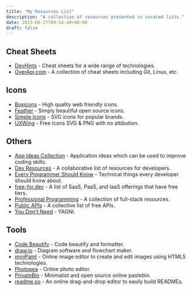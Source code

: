 ```yaml
---
title: "My Resources List"
description: "A collection of resources presented in curated lists."
date: 2023-06-27T09:54:48+08:00
draft: false
---
```


## Cheat Sheets

- [DevHints](https://devhints.io) - Cheat sheets for a wide range of technologies.
- [OverApi.com](https://overapi.com) - A collection of cheat sheets including Git, Linux, etc.

## Icons

- [Boxicons](https://boxicons.com) - High quality web friendly icons.
- [Feather](https://feathericons.com) - Simply beautiful open source icons.
- [Simple Icons](https://simpleicons.org) - SVG icons for popular brands.
- [UXWing](https://uxwing.com) - Free icons SVG & PNG with no attibution.

## Others

- [App Ideas Collection](https://github.com/florinpop17/app-ideas) - Application ideas which can be used to improve coding skills.
- [Dev Resources](https://devresourc.es) - A collaborative list of resources for developers.
- [Every Programmer Should Know](https://github.com/mtdvio/every-programmer-should-know) - Technical things every developer should know about.
- [free-for.dev](https://github.com/ripienaar/free-for-dev) - A list of SaaS, PaaS, and IaaS offerings that have free tiers.
- [Professional Programming](https://github.com/charlax/professional-programming) - A collection of full-stack resources.
- [Public APIs](https://github.com/public-apis/public-apis) - A collective list of free APIs.
- [You Don't Need](https://github.com/you-dont-need/You-Dont-Need) - YAGNI.

## Tools

- [Code Beautify](https://codebeautify.org) - Code beautify and formatter.
- [draw.io](https://app.diagrams.net) - Diagram software and flowchart maker.
- [miniPaint](https://viliusle.github.io/miniPaint) - Online image editor to create and edit images using HTML5 technologies.
- [Photopea](https://www.photopea.com) - Online photo editor.
- [PrivateBin](https://privatebin.net) - Minimalist and open source online pastebin.
- [readme.so](https://readme.so) - An online drag-and-drop editor to easily build READMEs.
